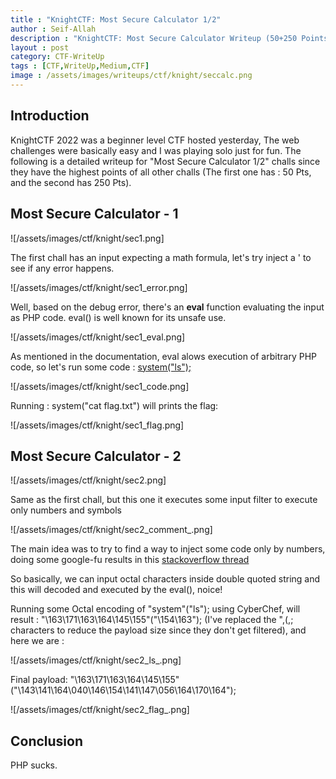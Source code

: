 ```yaml
---
title : "KnightCTF: Most Secure Calculator 1/2"
author : Seif-Allah
description : "KnightCTF: Most Secure Calculator Writeup (50+250 Points)"
layout : post
category: CTF-WriteUp
tags : [CTF,WriteUp,Medium,CTF]
image : /assets/images/writeups/ctf/knight/seccalc.png
---
```



## Introduction

KnightCTF 2022 was a beginner level CTF hosted yesterday, The web challenges were basically easy and I was playing solo just for fun. The following is a detailed writeup for "Most Secure Calculator 1/2" challs since they have the highest points of all other challs (The first one has : 50 Pts, and the second has 250 Pts). 

## Most Secure Calculator - 1

![/assets/images/ctf/knight/sec1.png]

The first chall has an input expecting a math formula, let's try inject a ' to see if any error happens.

![/assets/images/ctf/knight/sec1_error.png]

Well, based on the debug error, there's an **eval** function evaluating the input as PHP code. eval() is well known for its unsafe use. 

![/assets/images/ctf/knight/sec1_eval.png]

As mentioned in the documentation, eval alows execution of arbitrary PHP code, so let's run some code : [system("ls");](https://book.hacktricks.xyz/pentesting/pentesting-web/php-tricks-esp/php-useful-functions-disable_functions-open_basedir-bypass)


![/assets/images/ctf/knight/sec1_code.png]

Running : system("cat flag.txt") will prints the flag: 

![/assets/images/ctf/knight/sec1_flag.png]

## Most Secure Calculator - 2

![/assets/images/ctf/knight/sec2.png]

Same as the first chall, but this one it executes some input filter to execute only numbers and symbols

![/assets/images/ctf/knight/sec2_comment_.png]

The main idea was to try to find a way to inject some code only by numbers, doing some google-fu results in this [stackoverflow thread](https://stackoverflow.com/questions/27468974/php-convert-an-octal-characters-to-string)

So basically, we can input octal characters inside double quoted string and this will decoded and executed by the eval(), noice! 

Running some Octal encoding of "system"("ls"); using CyberChef, will result : "\163\171\163\164\145\155"("\154\163"); (I've replaced the ",(,; characters to reduce the payload size since they don't get filtered), and here we are : 

![/assets/images/ctf/knight/sec2_ls_.png]

Final payload: "\163\171\163\164\145\155"("\143\141\164\040\146\154\141\147\056\164\170\164");

![/assets/images/ctf/knight/sec2_flag_.png]


## Conclusion

PHP sucks.